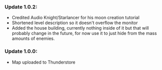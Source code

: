 ### Update 1.0.2:

* Credited Audio Knight/Starlancer for his moon creation tutorial
* Shortened level description so it doesn't overflow the monitor
* Added the house building, currently nothing inside of it but that will probably change in the future, for now use it to just hide from the mass amounts of enemies.

### Update 1.0.0:

* Map uploaded to Thunderstore